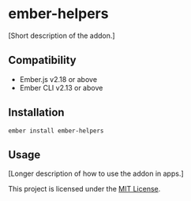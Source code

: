 ember-helpers
==============================================================================

[Short description of the addon.]


Compatibility
------------------------------------------------------------------------------

* Ember.js v2.18 or above
* Ember CLI v2.13 or above


Installation
------------------------------------------------------------------------------

```
ember install ember-helpers
```


Usage
------------------------------------------------------------------------------

[Longer description of how to use the addon in apps.]


This project is licensed under the [MIT License](LICENSE.md).
